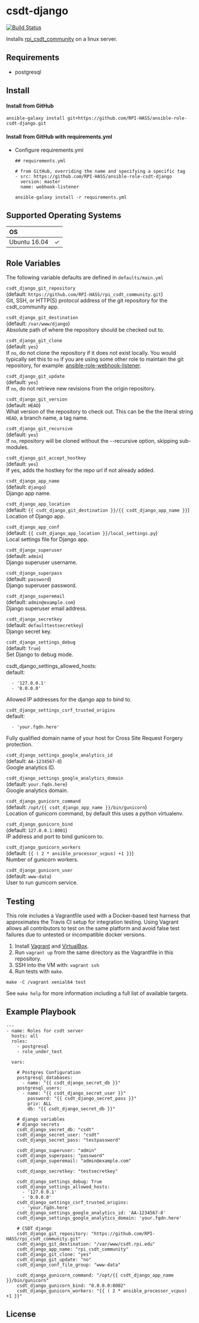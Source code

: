 # csdt-django

[![Build Status](https://travis-ci.org/RPI-HASS/ansible-role-csdt-django.svg?branch=master)](https://travis-ci.org/RPI-HASS/ansible-role-csdt-django)

Installs [rpi_csdt_community](https://github.com/RPI-HASS/rpi_csdt_community) on a linux server.

## Requirements
- postgresql

## Install

#### Install from GitHub
`ansible-galaxy install git+https://github.com/RPI-HASS/ansible-role-csdt-django.git`

#### Install from GitHub with requirements.yml  

- Configure requirements.yml  
  ```
  ## requirements.yml

  # from GitHub, overriding the name and specifying a specific tag
  - src: https://github.com/RPI-HASS/ansible-role-csdt-django
    version: master
    name: webhook-listener
  ```
  ```
  ansible-galaxy install -r requirements.yml
  ```


## Supported Operating Systems
| OS            |               |
| :------------ | :-----------: |
| Ubuntu 16.04  | ✓             |

## Role Variables

The following variable defaults are defined in `defaults/main.yml`

`csdt_django_git_repository`  
(default: `https://github.com/RPI-HASS/rpi_csdt_community.git`)  
Git, SSH, or HTTP(S) protocol address of the git repository for the csdt_community app.  

`csdt_django_git_destination`  
(default: `/var/www/django`)  
Absolute path of where the repository should be checked out to.  

`csdt_django_git_clone`  
(default: `yes`)  
If `no`, do not clone the repository if it does not exist locally. You would typically set this to `no` if you are using some other role to maintain the git repository, for example: [ansible-role-webhook-listener](https://github.com/joshuacherry/ansible-role-webhook-listener).  

`csdt_django_git_update`  
(default: `yes`)  
If `no`, do not retrieve new revisions from the origin repository.  

`csdt_django_git_version`  
(default: `HEAD`)  
What version of the repository to check out. This can be the the literal string `HEAD`, a branch name, a tag name.  

`csdt_django_git_recursive`  
(default: `yes`)  
If `no`, repository will be cloned without the --recursive option, skipping sub-modules.  

`csdt_django_git_accept_hostkey`  
(default: `yes`)  
If yes, adds the hostkey for the repo url if not already added.  

`csdt_django_app_name`  
(default: `django`)  
Django app name.   

`csdt_django_app_location`  
(default: `{{ csdt_django_git_destination }}/{{ csdt_django_app_name }}`)  
Location of Django app.  

`csdt_django_app_conf`  
(default: `{{ csdt_django_app_location }}/local_settings.py`)  
Local settings file for Django app.

`csdt_django_superuser`  
(default: `admin`)  
Django superuser username.

`csdt_django_superpass`  
(default: `password`)  
Django superuser password.

`csdt_django_superemail`  
(default: `admin@example.com`)  
Django superuser email address.  

`csdt_django_secretkey`  
(default: `defaulttestsecretkey`)  
Django secret key.  


`csdt_django_settings_debug`  
(default: `True`)  
Set Django to debug mode.

csdt_django_settings_allowed_hosts:   
default:
```
  - '127.0.0.1'
  - '0.0.0.0'
```
Allowed IP addresses for the django app to bind to.

`csdt_django_settings_csrf_trusted_origins`  
default:
```
  - 'your.fqdn.here'
```
Fully qualified domain name of your host for Cross Site Request Forgery protection.

`csdt_django_settings_google_analytics_id`  
(default: `AA-1234567-8`)  
Google analytics ID.

`csdt_django_settings_google_analytics_domain`  
(default: `your.fqdn.here`)  
Google analytics domain.


`csdt_django_gunicorn_command`  
(default: `/opt/{{ csdt_django_app_name }}/bin/gunicorn`)  
Location of gunicorn command, by default this uses a python virtualenv.

`csdt_django_gunicorn_bind`  
(default: `127.0.0.1:8001`)  
IP address and port to bind gunicorn to.

`csdt_django_gunicorn_workers`  
(default: `{{ ( 2 * ansible_processor_vcpus) +1 }}`)  
Number of gunicorn workers.

`csdt_django_gunicorn_user`  
(default: `www-data`)  
User to run gunicorn service.


## Testing
This role includes a Vagrantfile used with a Docker-based test harness that approximates the Travis CI setup for integration testing. Using Vagrant allows all contributors to test on the same platform and avoid false test failures due to untested or incompatible docker versions.

1. Install [Vagrant](https://www.vagrantup.com/) and [VirtualBox](https://www.virtualbox.org/).
2. Run `vagrant up` from the same directory as the Vagrantfile in this repository.
3. SSH into the VM with: `vagrant ssh`
4. Run tests with `make`.

```
make -C /vagrant xenial64 test
```
See `make help` for more information including a full list of available targets.

## Example Playbook

```
---
- name: Roles for csdt server
  hosts: all
  roles:
    - postgresql
    - role_under_test

  vars:

    # Postgres Configuration
    postgresql_databases:
      - name: "{{ csdt_django_secret_db }}"
    postgresql_users:
      - name: "{{ csdt_django_secret_user }}"
        password: "{{ csdt_django_secret_pass }}"
        priv: ALL
        db: "{{ csdt_django_secret_db }}"

    # django variables
    # django secrets
    csdt_django_secret_db: "csdt"
    csdt_django_secret_user: "csdt"
    csdt_django_secret_pass: "testpassword"

    csdt_django_superuser: "admin"
    csdt_django_superpass: "password"
    csdt_django_superemail: "admin@example.com"

    csdt_django_secretkey: "testsecretkey"

    csdt_django_settings_debug: True
    csdt_django_settings_allowed_hosts:
      - '127.0.0.1'
      - '0.0.0.0'
    csdt_django_settings_csrf_trusted_origins:
      - 'your.fqdn.here'
    csdt_django_settings_google_analytics_id: 'AA-1234567-8'
    csdt_django_settings_google_analytics_domain: 'your.fqdn.here'

    # CSDT django
    csdt_django_git_repository: "https://github.com/RPI-HASS/rpi_csdt_community.git"
    csdt_django_git_destination: "/var/www/csdt.rpi.edu"
    csdt_django_app_name: "rpi_csdt_community"
    csdt_django_git_clone: "yes"
    csdt_django_git_update: "no"
    csdt_django_conf_file_group: "www-data"

    csdt_django_gunicorn_command: "/opt/{{ csdt_django_app_name }}/bin/gunicorn"
    csdt_django_gunicorn_bind: "0.0.0.0:8002"
    csdt_django_gunicorn_workers: "{{ ( 2 * ansible_processor_vcpus) +1 }}"
```

## License
